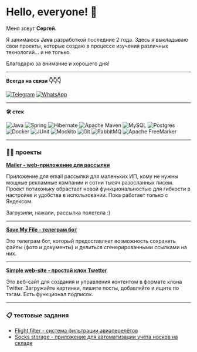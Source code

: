 # Hello, everyone! 👋

Меня зовут **Сергей**. 

Я занимаюсь **Java** разработкой последние 2 года. Здесь я выкладываю свои проекты, которые создаю в процессе изучения различных технологий... и не только.

Благодарю за внимание и хорошего дня!

---

**Всегда на связи 👇👇👇**

[![Telegram](https://img.shields.io/badge/Telegram-blue?style=for-the-badge&logo=telegram&logoColor=white)](https://t.me/Serhio_Gonsales)
[![WhatsApp](https://img.shields.io/badge/WhatsApp-25D366?style=for-the-badge&logo=whatsapp&logoColor=white)](https://wa.me/79165010199)

  ---

**🛠 стек**

![Java](https://img.shields.io/badge/java-%23ED8B00.svg?style=for-the-badge&logo=openjdk&logoColor=white)
![Spring](https://img.shields.io/badge/spring-%236DB33F.svg?style=for-the-badge&logo=spring&logoColor=white)
![Hibernate](https://img.shields.io/badge/Hibernate-59666C?style=for-the-badge&logo=Hibernate&logoColor=white)
![Apache Maven](https://img.shields.io/badge/Apache%20Maven-C71A36?style=for-the-badge&logo=Apache%20Maven&logoColor=white)
![MySQL](https://img.shields.io/badge/mysql-4479A1.svg?style=for-the-badge&logo=mysql&logoColor=white)
![Postgres](https://img.shields.io/badge/postgres-%23316192.svg?style=for-the-badge&logo=postgresql&logoColor=white)
![Docker](https://img.shields.io/badge/docker-%230db7ed.svg?style=for-the-badge&logo=docker&logoColor=white)
![JUnit](https://img.shields.io/badge/junit-%25A162.svg?style=for-the-badge&color=red&logo=junit5&logoColor=white)
![Mockito](https://img.shields.io/badge/mockito-20B2AA?style=for-the-badge)
![Git](https://img.shields.io/badge/git-%23F05033.svg?style=for-the-badge&logo=git&logoColor=white)
![RabbitMQ](https://img.shields.io/badge/Rabbitmq-FF6600?style=for-the-badge&logo=rabbitmq&logoColor=white)
![Apache FreeMarker](https://img.shields.io/badge/freemarker-%326CAC.svg?style=for-the-badge&color=blue&logo=apachefreemarker&logoColor=white)

---

### 👨‍💻 проекты

**[Mailer - web-приложение для рассылки](https://github.com/SerhioGonsales/Mailing_web_app)**

Приложение для email рассылки для маленьких ИП, кому не нужны мощные рекламные компании и сотни тысяч разосланных писем.
Проект потихоньку обрастает новой функциональностью для гибкости в настройке и удобства в использовании. Пока работает только с Яндексом.

Загрузили, нажали, рассылка полетела :)

--- 

**[Save My File - телеграм бот](https://github.com/SerhioGonsales/SMF-tb)**

Это телеграм бот, который предоставляет возможность сохранять файлы (фото и документы) и делиться сгенерированными ссылками на них.

---

**[Simple web-site - простой клон Twetter](https://github.com/SerhioGonsales/Simple_web_site)**

Это веб-сайт для создания и управления контентом в формате клона Twitter. Загружайте картинки, пишите посты, добавляйте и ищите по тэгам. Есть функционал подписок. 

---

### 📋 тестовые задания

- [Flight filter - система фильтрации авиаперелётов](https://github.com/SerhioGonsales/Flight_filter_app)
- [Socks storage - приложение для автоматизации учёта носков на складе](https://github.com/SerhioGonsales/Socks-storage-app)
